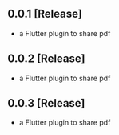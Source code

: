 ## 0.0.1 [Release]

* a Flutter plugin to share pdf


## 0.0.2 [Release]

* a Flutter plugin to share pdf 

## 0.0.3 [Release]

* a Flutter plugin to share pdf 
